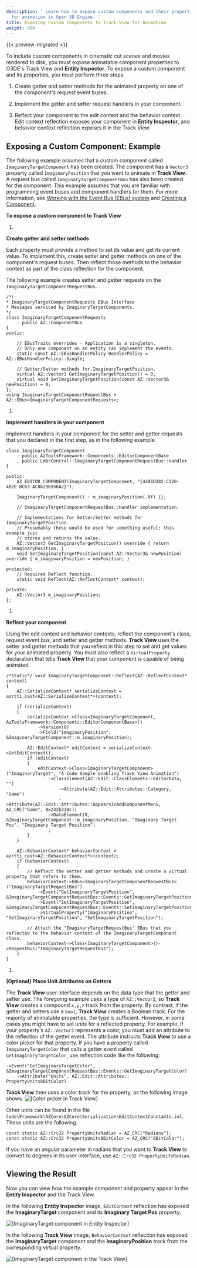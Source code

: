 ```yaml
---
description: ' Learn how to expose custom components and their properties to the <guilabel>Track View</guilabel> editor
  for animation in Open 3D Engine. '
title: Exposing Custom Components to Track View for Animation
weight: 900
---
```


{{< preview-migrated >}}

To include custom components in cinematic cut scenes and movies rendered to disk, you must expose animatable component properties to O3DE's Track View and **Entity Inspector**. To expose a custom component and its properties, you must perform three steps:

1. Create getter and setter methods for the animated property on one of the component's request event buses.

1. Implement the getter and setter request handlers in your component.

1. Reflect your component to the edit context and the behavior context. Edit context reflection exposes your component in **Entity Inspector**, and behavior context reflection exposes it in the Track View.

## Exposing a Custom Component: Example 

The following example assumes that a custom component called `ImaginaryTargetComponent` has been created. The component has a `Vector3` property called `ImaginaryPosition` that you want to animate in **Track View**. A request bus called `ImaginaryTargetComponentBus` has also been created for the component. This example assumes that you are familiar with programming event buses and component handlers for them. For more information, see [Working with the Event Bus (EBus) system](/docs/user-guide/engine/ebus/) and [Creating a Component](/docs/user-guide/components/development/create-component/).

**To expose a custom component to Track View**

1.

**Create getter and setter methods**

   Each property must provide a method to set its value and get its current value. To implement this, create setter and getter methods on one of the component's request buses. Then reflect those methods to the behavior context as part of the class reflection for the component.

   The following example creates setter and getter requests on the `ImaginaryTargetComponentRequestBus`.

   ```
   /*!
   * ImaginaryTargetComponentRequests EBus Interface
   * Messages serviced by ImaginaryTargetComponents.
   */
   class ImaginaryTargetComponentRequests
       : public AZ::ComponentBus
   {
   public:

       // EBusTraits overrides - Application is a singleton.
       // Only one component on an entity can implement the events.
       static const AZ::EBusHandlerPolicy HandlerPolicy = AZ::EBusHandlerPolicy::Single;

       // Getter/Setter methods for ImaginaryTargetPosition.
       virtual AZ::Vector3 GetImaginaryTargetPosition() = 0;
       virtual void SetImaginaryTargetPosition(const AZ::Vector3& newPosition) = 0;
   };
   using ImaginaryTargetComponentRequestBus = AZ::EBus<ImaginaryTargetComponentRequests>;
   ```

1.

**Implement handlers in your component**

   Implement handlers in your component for the setter and getter requests that you declared in the first step, as in the following example.

   ```
   class ImaginaryTargetComponent
       : public AzToolsFramework::Components::EditorComponentBase
       , public LmbrCentral::ImaginaryTargetComponentRequestBus::Handler
   {

   public:
       AZ_EDITOR_COMPONENT(ImaginaryTargetComponent, "{4491D282-C120-4B2E-BC63-AC86296956A2}");

       ImaginaryTargetComponent() : m_imaginaryPosition(.0f) {};

       // ImaginaryTargetComponentRequestBus::Handler implementation.

       // Implementations for Getter/Setter methods for ImaginaryTargetPosition.
       // Presumably these would be used for something useful; this example just
       // stores and returns the value.
       AZ::Vector3 GetImaginaryTargetPosition() override { return m_imaginaryPosition; }
       void SetImaginaryTargetPosition(const AZ::Vector3& newPosition) override { m_imaginaryPosition = newPosition; }

   protected:
       // Required Reflect function.
       static void Reflect(AZ::ReflectContext* context);

   private:
       AZ::Vector3 m_imaginaryPosition;
   };
   ```

1.

**Reflect your component**

   Using the edit context and behavior contexts, reflect the component's class, request event bus, and setter and getter methods. **Track View** uses the setter and getter methods that you reflect in this step to set and get values for your animated property. You must also reflect a `VirtualProperty` declaration that tells **Track View** that your component is capable of being animated.

   ```
   /*static*/ void ImaginaryTargetComponent::Reflect(AZ::ReflectContext* context)
   {
       AZ::SerializeContext* serializeContext = azrtti_cast<AZ::SerializeContext*>(context);

       if (serializeContext)
       {
           serializeContext->Class<ImaginaryTargetComponent, AzToolsFramework::Components::EditorComponentBase>()
               ->Version(0)
               ->Field("ImaginaryPosition", &ImaginaryTargetComponent::m_imaginaryPosition);

           AZ::EditContext* editContext = serializeContext->GetEditContext();
           if (editContext)
           {
               editContext->Class<ImaginaryTargetComponent>("ImaginaryTarget", "A Code Sample enabling Track View Animation")
                   ->ClassElement(AZ::Edit::ClassElements::EditorData, "")
                       ->Attribute(AZ::Edit::Attributes::Category, "Game")
                       ->Attribute(AZ::Edit::Attributes::AppearsInAddComponentMenu, AZ_CRC("Game", 0x232b318c))
                   ->DataElement(0, &ImaginaryTargetComponent::m_imaginaryPosition, "Imaginary Target Pos", "Imaginary Target Position")
                   ;
           }
       }

       AZ::BehaviorContext* behaviorContext = azrtti_cast<AZ::BehaviorContext*>(context);
       if (behaviorContext)
       {
           // Reflect the setter and getter methods and create a virtual property that refers to them.
           behaviorContext->EBus<ImaginaryTargetComponentRequestBus>("ImaginaryTargetRequestBus")
               ->Event("GetImaginaryTargetPosition", &ImaginaryTargetComponentRequestBus::Events::GetImaginaryTargetPosition)
               ->Event("SetImaginaryTargetPosition", &ImaginaryTargetComponentRequestBus::Events::SetImaginaryTargetPosition)
               ->VirtualProperty("ImaginaryPosition", "GetImaginaryTargetPosition", "SetImaginaryTargetPosition");

           // Attach the "ImaginaryTargetRequestBus" EBus that you reflected to the behavior context of the ImaginaryTargetComponent class.
           behaviorContext->Class<ImaginaryTargetComponent>()->RequestBus("ImaginaryTargetRequestBus");
       }
   }
   ```

1.

**(Optional) Place Unit Attributes on Getters**

   The **Track View** user interface depends on the data type that the getter and setter use. The foregoing example uses a type of `AZ::Vector3`, so **Track View** creates a compound `x,y,z` track from the property. By contrast, if the getter and setters use a `bool`, **Track View** creates a Boolean track. For the majority of animatable properties, the type is sufficient. However, in some cases you might have to set units for a reflected property. For example, if your property's `AZ::Vector3` represents a color, you must add an attribute to the reflection of the getter event. The attribute instructs **Track View** to use a color picker for that property. If you have a property called `ImaginaryTargetColor` that calls a getter event called `GetImaginaryTargetColor`, use reflection code like the following:

   ```
   ->Event("GetImaginaryTargetColor", &ImaginaryTargetComponentRequestBus::Events::GetImaginaryTargetColor)
       ->Attribute("Units", AZ::Edit::Attributes:: PropertyUnits8BitColor)
   ```

   **Track View** then uses a color track for the property, as the following image shows.
![\[Color picker in Track View\]](/images/user-guide/component/entity_system/component-entity-system-pg-track-view-unit-attributes.png)

   Other units can be found in the file `Code\Framework\AZCore\AZCore\Serialization\EditContextConstants.inl`. These units are the following.

   ```
   const static AZ::Crc32 PropertyUnitsRadian = AZ_CRC("Radians");
   const static AZ::Crc32 PropertyUnits8BitColor = AZ_CRC("8BitColor");
   ```

   If you have an angular parameter in radians that you want to **Track View** to convert to degrees in its user interface, use `AZ::Crc32 PropertyUnitsRadian`.

## Viewing the Result 

Now you can view how the example component and property appear in the **Entity Inspector** and the Track View.

In the following **Entity Inspector** image, `EditContext` reflection has exposed the **ImaginaryTarget** component and its **Imaginary Target Pos** property.

![\[ImaginaryTarget component in Entity Inspector\]](/images/user-guide/component/entity_system/exposing-custom-components-to-track-view-for-animation-entity-inspector.jpg)

In the following **Track View** image, `BehaviorContext` reflection has exposed the **ImaginaryTarget** component and the **ImaginaryPosition** track from the corresponding virtual property.

![\[ImaginaryTarget component in the Track View\]](/images/user-guide/component/entity_system/exposing-custom-components-to-track-view-for-animation-track-view.jpg)
